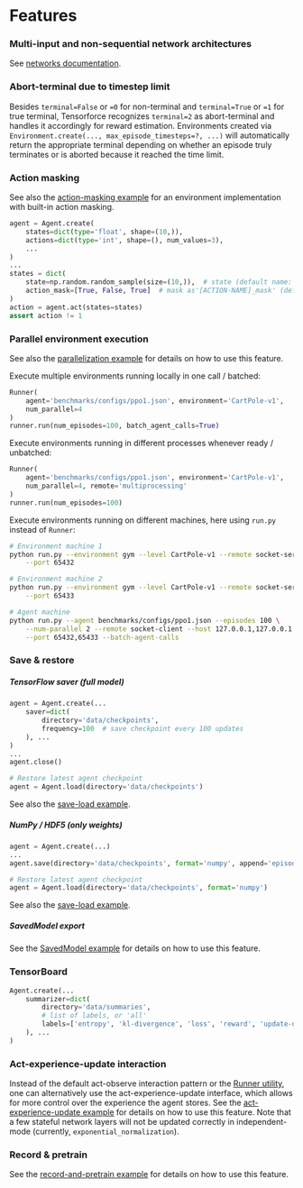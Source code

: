 Features
========


### Multi-input and non-sequential network architectures

See [networks documentation](../modules.networks.html).



### Abort-terminal due to timestep limit

Besides `terminal=False` or `=0` for non-terminal and `terminal=True` or `=1` for true terminal, Tensorforce recognizes `terminal=2` as abort-terminal and handles it accordingly for reward estimation. Environments created via `Environment.create(..., max_episode_timesteps=?, ...)` will automatically return the appropriate terminal depending on whether an episode truly terminates or is aborted because it reached the time limit.



### Action masking

See also the [action-masking example](https://github.com/tensorforce/tensorforce/blob/master/examples/action_masking.py) for an environment implementation with built-in action masking.

```python
agent = Agent.create(
    states=dict(type='float', shape=(10,)),
    actions=dict(type='int', shape=(), num_values=3),
    ...
)
...
states = dict(
    state=np.random.random_sample(size=(10,)),  # state (default name: "state")
    action_mask=[True, False, True]  # mask as'[ACTION-NAME]_mask' (default name: "action")
)
action = agent.act(states=states)
assert action != 1
```



### Parallel environment execution

See also the [parallelization example](https://github.com/tensorforce/tensorforce/blob/master/examples/parallelization.py) for details on how to use this feature.

Execute multiple environments running locally in one call / batched:

```python
Runner(
    agent='benchmarks/configs/ppo1.json', environment='CartPole-v1',
    num_parallel=4
)
runner.run(num_episodes=100, batch_agent_calls=True)
```

Execute environments running in different processes whenever ready / unbatched:

```python
Runner(
    agent='benchmarks/configs/ppo1.json', environment='CartPole-v1',
    num_parallel=4, remote='multiprocessing'
)
runner.run(num_episodes=100)
```

Execute environments running on different machines, here using `run.py` instead
of `Runner`:

```bash
# Environment machine 1
python run.py --environment gym --level CartPole-v1 --remote socket-server \
    --port 65432

# Environment machine 2
python run.py --environment gym --level CartPole-v1 --remote socket-server \
    --port 65433

# Agent machine
python run.py --agent benchmarks/configs/ppo1.json --episodes 100 \
    --num-parallel 2 --remote socket-client --host 127.0.0.1,127.0.0.1 \
    --port 65432,65433 --batch-agent-calls
```



### Save & restore

##### TensorFlow saver (full model)

```python
agent = Agent.create(...
    saver=dict(
        directory='data/checkpoints',
        frequency=100  # save checkpoint every 100 updates
    ), ...
)
...
agent.close()

# Restore latest agent checkpoint
agent = Agent.load(directory='data/checkpoints')
```

See also the [save-load example](https://github.com/tensorforce/tensorforce/blob/master/examples/save_load_agent.py).


##### NumPy / HDF5 (only weights)

```python
agent = Agent.create(...)
...
agent.save(directory='data/checkpoints', format='numpy', append='episodes')

# Restore latest agent checkpoint
agent = Agent.load(directory='data/checkpoints', format='numpy')
```

See also the [save-load example](https://github.com/tensorforce/tensorforce/blob/master/examples/save_load_agent.py).


##### SavedModel export

See the [SavedModel example](https://github.com/tensorforce/tensorforce/blob/master/examples/export_saved_model.py) for details on how to use this feature.



### TensorBoard

```python
Agent.create(...
    summarizer=dict(
        directory='data/summaries',
        # list of labels, or 'all'
        labels=['entropy', 'kl-divergence', 'loss', 'reward', 'update-norm']
    ), ...
)
```



### Act-experience-update interaction

Instead of the default act-observe interaction pattern or the [Runner utility](../execution/runner.html), one can alternatively use the act-experience-update interface, which allows for more control over the experience the agent stores. See the [act-experience-update example](https://github.com/tensorforce/tensorforce/blob/master/examples/act_experience_update_interface.py) for details on how to use this feature. Note that a few stateful network layers will not be updated correctly in independent-mode (currently, `exponential_normalization`).



### Record & pretrain

See the [record-and-pretrain example](https://github.com/tensorforce/tensorforce/blob/master/examples/record_and_pretrain.py) for details on how to use this feature.
